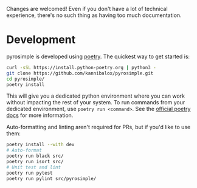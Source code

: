 Changes are welcomed! Even if you don't have a lot of technical
experience, there's no such thing as having too much documentation.

# Development

pyrosimple is developed using [poetry](https://python-poetry.org/).
The quickest way to get started is:
```bash
curl -sSL https://install.python-poetry.org | python3 -
git clone https://github.com/kannibalox/pyrosimple.git
cd pyrosimple/
poetry install
```

This will give you a dedicated python environment where you can work
without impacting the rest of your system. To run commands from your
dedicated environment, use `poetry run <command>`. See the
[official poetry docs](https://python-poetry.org/docs/) for more information.

Auto-formatting and linting aren't required for PRs, but if you'd like to use them:
```bash
poetry install --with dev
# Auto-format
poetry run black src/
poetry run isort src/
# Unit test and lint
poetry run pytest
poetry run pylint src/pyrosimple/
```

